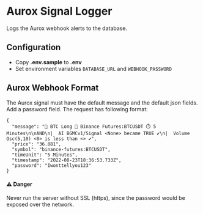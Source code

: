 # Aurox Signal Logger

Logs the Aurox webhook alerts to the database.

## Configuration
- Copy __.env.sample__ to __.env__ 
- Set environment variables `DATABASE_URL` and `WEBHOOK_PASSWORD`


## Aurox Webhook Format
The Aurox signal must have the default message and the default json fields. Add a password field. The request has following format:
```
{
  "message": "🔔 BTC Long 💱 Binance Futures:BTCUSDT ⏱️ 5 Minutes\n\nAND\n|  AI BGMCv1/Signal <None> became TRUE ✔️\n|  Volume Osc(5,10) <0> is less than <> ✔️",
  "price": "36.881",
  "symbol": "binance-futures:BTCUSDT",
  "timeUnit": "5 Minutes",
  "timestamp": "2022-08-23T18:36:53.733Z",
  "password": "Iwonttellyou123"
}
```
#### ⚠️ Danger
Never run the server without SSL (https), since the password would be exposed over the network.

